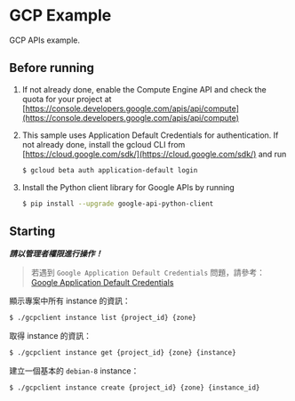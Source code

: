 # GCP Example

GCP APIs example.

## Before running

1. If not already done, enable the Compute Engine API
   and check the quota for your project at
   [https://console.developers.google.com/apis/api/compute](https://console.developers.google.com/apis/api/compute)

2. This sample uses Application Default Credentials for authentication.
   If not already done, install the gcloud CLI from
   [https://cloud.google.com/sdk/](https://cloud.google.com/sdk/) and run
   ```sh
   $ gcloud beta auth application-default login
   ```

3. Install the Python client library for Google APIs by running
   ```sh
   $ pip install --upgrade google-api-python-client
   ```

## Starting

__*請以管理者權限進行操作！*__

> 若遇到 `Google Application Default Credentials` 問題，請參考：[Google Application Default Credentials](https://developers.google.com/identity/protocols/application-default-credentials)

顯示專案中所有 instance 的資訊：
```sh
$ ./gcpclient instance list {project_id} {zone}
```

取得 instance 的資訊：
```sh
$ ./gcpclient instance get {project_id} {zone} {instance}
```

建立一個基本的 `debian-8` instance：
```sh
$ ./gcpclient instance create {project_id} {zone} {instance_id}
```

